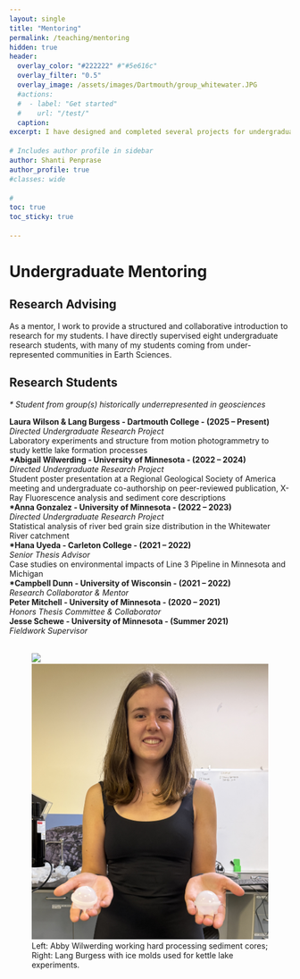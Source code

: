 ```yaml
---
layout: single
title: "Mentoring"
permalink: /teaching/mentoring
hidden: true
header:
  overlay_color: "#222222" #"#5e616c"
  overlay_filter: "0.5"
  overlay_image: /assets/images/Dartmouth/group_whitewater.JPG
  #actions:
  #  - label: "Get started"
  #    url: "/test/"
  caption:
excerpt: I have designed and completed several projects for undergraduate students from both my own research projects and in collaboration with individual students to build projects based around their interests.

# Includes author profile in sidebar
author: Shanti Penprase
author_profile: true
#classes: wide

#  
toc: true
toc_sticky: true  
      
---
```


# Undergraduate Mentoring
## Research Advising

As a mentor, I work to provide a structured and collaborative introduction to research for my students. I have directly supervised eight undergraduate research students, with many of my students coming from under-represented communities in Earth Sciences.


<!-- TEXT GRID -->
<h2>Research Students</h2>
<p><em>* Student from group(s) historically underrepresented in geosciences</em></p>
<div class="mentoring-grid">
  <div class="mentor">
  <div class="name"><strong>Laura Wilson & Lang Burgess - Dartmouth College - (2025 – Present)</strong></div>
  <div class="details">
    <em>
      Directed Undergraduate Research Project<br>
    </em>
      Laboratory experiments and structure from motion photogrammetry to study kettle lake formation processes<br>
    
  </div>
</div>

<div class="mentor">
  <div class="name"><strong>*Abigail Wilwerding - University of Minnesota - (2022 – 2024)</strong></div>
  <div class="details">
    <em>
      Directed Undergraduate Research Project<br>
    </em>
      Student poster presentation at a Regional Geological Society of America meeting and undergraduate co-authorship on peer-reviewed publication, X-Ray Fluorescence analysis and sediment core descriptions<br>
    
  </div>
</div>

<div class="mentor">
  <div class="name"><strong>*Anna Gonzalez - University of Minnesota - (2022 – 2023)</strong></div>
  <div class="details">
    <em>
      Directed Undergraduate Research Project<br>
    </em>
      Statistical analysis of river bed grain size distribution in the Whitewater River catchment<br>
  </div>
</div>

<div class="mentor">
  <div class="name"><strong>*Hana Uyeda - Carleton College - (2021 – 2022)</strong></div>
  <div class="details">
    <em>
      Senior Thesis Advisor<br>
    </em>
      Case studies on environmental impacts of Line 3 Pipeline in Minnesota and Michigan<br>
  </div>
</div>

<div class="mentor">
  <div class="name"><strong>*Campbell Dunn - University of Wisconsin - (2021 – 2022)</strong></div>
  <div class="details">
    <em>
      Research Collaborator & Mentor<br>
    </em>
  </div>
</div>

<div class="mentor">
  <div class="name"><strong>Peter Mitchell - University of Minnesota - (2020 – 2021)</strong></div>
  <div class="details">
    <em>
      Honors Thesis Committee & Collaborator<br>
    </em>
  </div>
</div>

<div class="mentor">
  <div class="name"><strong>Jesse Schewe - University of Minnesota - (Summer 2021)</strong></div>
  <div class="details">
    <em>
      Fieldwork Supervisor<br>
    </em>
  </div>
</div>



</div>


<!-- FORCE CLEARING BEFORE PHOTOS -->
<div style="clear: both;"></div>

<!-- PHOTOS -->
<figure class="half" style="margin-top: 2rem;">
  <img src="/assets/images/Dartmouth/slackwater_abbylab.JPG">
  <img src="/assets/images/Dartmouth/Lang_icespheres.JPG">
  <figcaption>Left: Abby Wilwerding working hard processing sediment cores; Right: Lang Burgess with ice molds used for kettle lake experiments.</figcaption>
</figure>

